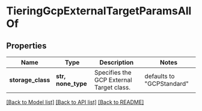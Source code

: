 # TieringGcpExternalTargetParamsAllOf


## Properties
Name | Type | Description | Notes
------------ | ------------- | ------------- | -------------
**storage_class** | **str, none_type** | Specifies the GCP External Target class. | defaults to "GCPStandard"

[[Back to Model list]](../README.md#documentation-for-models) [[Back to API list]](../README.md#documentation-for-api-endpoints) [[Back to README]](../README.md)


